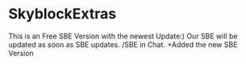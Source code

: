 # SkyblockExtras
This is an Free SBE Version with the newest Update:) Our SBE will be updated as soon as SBE updates. /SBE in Chat. +Added the new SBE Version

